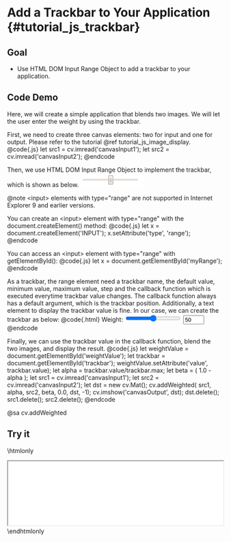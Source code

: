 Add a Trackbar to Your Application {#tutorial_js_trackbar}
==================================

Goal
----

-   Use HTML DOM Input Range Object to add a trackbar to your application.

Code Demo
---------

Here, we will create a simple application that blends two images. We will let the user enter the
weight by using the trackbar.

First, we need to create three canvas elements: two for input and one for output. Please refer to
the tutorial @ref tutorial_js_image_display.
@code{.js}
let src1 = cv.imread('canvasInput1');
let src2 = cv.imread('canvasInput2');
@endcode

Then, we use HTML DOM Input Range Object to implement the trackbar, which is shown as below.
![](images/Trackbar_Tutorial_Range.png)

@note &lt;input&gt; elements with type="range" are not supported in Internet Explorer 9 and earlier versions.

You can create an &lt;input&gt; element with type="range" with the document.createElement() method:
@code{.js}
let x = document.createElement('INPUT');
x.setAttribute('type', 'range');
@endcode

You can access an &lt;input&gt; element with type="range" with getElementById():
@code{.js}
let x = document.getElementById('myRange');
@endcode

As a trackbar, the range element need a trackbar name, the default value, minimum value, maximum value,
step and the callback function which is executed everytime trackbar value changes. The callback function
always has a default argument, which is the trackbar position. Additionally, a text element to display the
trackbar value is fine. In our case, we can create the trackbar as below:
@code{.html}
Weight: <input type="range" id="trackbar" value="50" min="0" max="100" step="1" oninput="callback()">
<input type="text" id="weightValue" size="3" value="50"/>
@endcode

Finally, we can use the trackbar value in the callback function, blend the two images, and display the result.
@code{.js}
let weightValue = document.getElementById('weightValue');
let trackbar = document.getElementById('trackbar');
weightValue.setAttribute('value', trackbar.value);
let alpha = trackbar.value/trackbar.max;
let beta = ( 1.0 - alpha );
let src1 = cv.imread('canvasInput1');
let src2 = cv.imread('canvasInput2');
let dst = new cv.Mat();
cv.addWeighted( src1, alpha, src2, beta, 0.0, dst, -1);
cv.imshow('canvasOutput', dst);
dst.delete();
src1.delete();
src2.delete();
@endcode

@sa cv.addWeighted

Try it
------

\htmlonly
<iframe src="../../js_trackbar.html" width="100%"
        onload="this.style.height=this.contentDocument.body.scrollHeight +'px';">
</iframe>
\endhtmlonly
